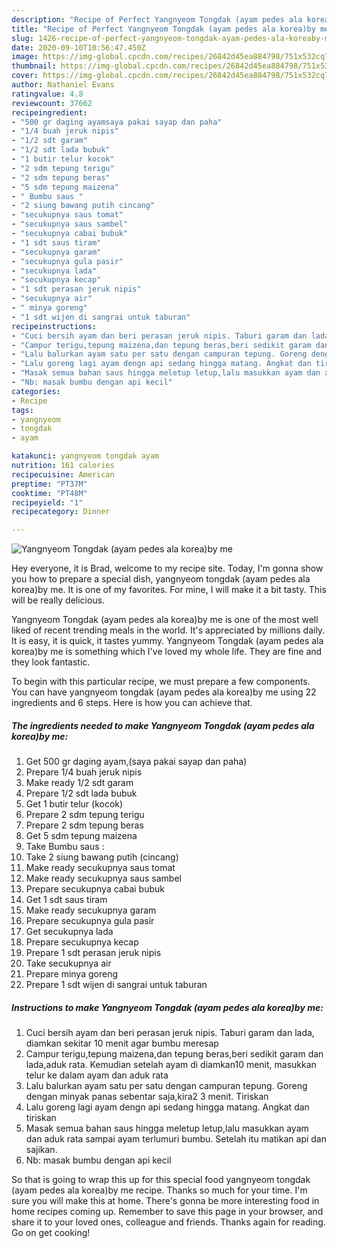 ```yaml
---
description: "Recipe of Perfect Yangnyeom Tongdak (ayam pedes ala korea)by me"
title: "Recipe of Perfect Yangnyeom Tongdak (ayam pedes ala korea)by me"
slug: 1426-recipe-of-perfect-yangnyeom-tongdak-ayam-pedes-ala-koreaby-me
date: 2020-09-10T10:56:47.450Z
image: https://img-global.cpcdn.com/recipes/26842d45ea884798/751x532cq70/yangnyeom-tongdak-ayam-pedes-ala-koreaby-me-foto-resep-utama.jpg
thumbnail: https://img-global.cpcdn.com/recipes/26842d45ea884798/751x532cq70/yangnyeom-tongdak-ayam-pedes-ala-koreaby-me-foto-resep-utama.jpg
cover: https://img-global.cpcdn.com/recipes/26842d45ea884798/751x532cq70/yangnyeom-tongdak-ayam-pedes-ala-koreaby-me-foto-resep-utama.jpg
author: Nathaniel Evans
ratingvalue: 4.8
reviewcount: 37662
recipeingredient:
- "500 gr daging ayamsaya pakai sayap dan paha"
- "1/4 buah jeruk nipis"
- "1/2 sdt garam"
- "1/2 sdt lada bubuk"
- "1 butir telur kocok"
- "2 sdm tepung terigu"
- "2 sdm tepung beras"
- "5 sdm tepung maizena"
- " Bumbu saus "
- "2 siung bawang putih cincang"
- "secukupnya saus tomat"
- "secukupnya saus sambel"
- "secukupnya cabai bubuk"
- "1 sdt saus tiram"
- "secukupnya garam"
- "secukupnya gula pasir"
- "secukupnya lada"
- "secukupnya kecap"
- "1 sdt perasan jeruk nipis"
- "secukupnya air"
- " minya goreng"
- "1 sdt wijen di sangrai untuk taburan"
recipeinstructions:
- "Cuci bersih ayam dan beri perasan jeruk nipis. Taburi garam dan lada, diamkan sekitar 10 menit agar bumbu meresap"
- "Campur terigu,tepung maizena,dan tepung beras,beri sedikit garam dan lada,aduk rata. Kemudian setelah ayam di diamkan10 menit, masukkan telur ke dalam ayam dan aduk rata"
- "Lalu balurkan ayam satu per satu dengan campuran tepung. Goreng dengan minyak panas sebentar saja,kira2 3 menit. Tiriskan"
- "Lalu goreng lagi ayam dengn api sedang hingga matang. Angkat dan tiriskan"
- "Masak semua bahan saus hingga meletup letup,lalu masukkan ayam dan aduk rata sampai ayam terlumuri bumbu. Setelah itu matikan api dan sajikan."
- "Nb: masak bumbu dengan api kecil"
categories:
- Recipe
tags:
- yangnyeom
- tongdak
- ayam

katakunci: yangnyeom tongdak ayam 
nutrition: 161 calories
recipecuisine: American
preptime: "PT37M"
cooktime: "PT48M"
recipeyield: "1"
recipecategory: Dinner

---
```



![Yangnyeom Tongdak (ayam pedes ala korea)by me](https://img-global.cpcdn.com/recipes/26842d45ea884798/751x532cq70/yangnyeom-tongdak-ayam-pedes-ala-koreaby-me-foto-resep-utama.jpg)

Hey everyone, it is Brad, welcome to my recipe site. Today, I'm gonna show you how to prepare a special dish, yangnyeom tongdak (ayam pedes ala korea)by me. It is one of my favorites. For mine, I will make it a bit tasty. This will be really delicious.

Yangnyeom Tongdak (ayam pedes ala korea)by me is one of the most well liked of recent trending meals in the world. It's appreciated by millions daily. It is easy, it is quick, it tastes yummy. Yangnyeom Tongdak (ayam pedes ala korea)by me is something which I've loved my whole life. They are fine and they look fantastic.




To begin with this particular recipe, we must prepare a few components. You can have yangnyeom tongdak (ayam pedes ala korea)by me using 22 ingredients and 6 steps. Here is how you can achieve that.

<!--inarticleads1-->

##### The ingredients needed to make Yangnyeom Tongdak (ayam pedes ala korea)by me:

1. Get 500 gr daging ayam,(saya pakai sayap dan paha)
1. Prepare 1/4 buah jeruk nipis
1. Make ready 1/2 sdt garam
1. Prepare 1/2 sdt lada bubuk
1. Get 1 butir telur (kocok)
1. Prepare 2 sdm tepung terigu
1. Prepare 2 sdm tepung beras
1. Get 5 sdm tepung maizena
1. Take  Bumbu saus :
1. Take 2 siung bawang putih (cincang)
1. Make ready secukupnya saus tomat
1. Make ready secukupnya saus sambel
1. Prepare secukupnya cabai bubuk
1. Get 1 sdt saus tiram
1. Make ready secukupnya garam
1. Prepare secukupnya gula pasir
1. Get secukupnya lada
1. Prepare secukupnya kecap
1. Prepare 1 sdt perasan jeruk nipis
1. Take secukupnya air
1. Prepare  minya goreng
1. Prepare 1 sdt wijen di sangrai untuk taburan




<!--inarticleads2-->

##### Instructions to make Yangnyeom Tongdak (ayam pedes ala korea)by me:

1. Cuci bersih ayam dan beri perasan jeruk nipis. Taburi garam dan lada, diamkan sekitar 10 menit agar bumbu meresap
1. Campur terigu,tepung maizena,dan tepung beras,beri sedikit garam dan lada,aduk rata. Kemudian setelah ayam di diamkan10 menit, masukkan telur ke dalam ayam dan aduk rata
1. Lalu balurkan ayam satu per satu dengan campuran tepung. Goreng dengan minyak panas sebentar saja,kira2 3 menit. Tiriskan
1. Lalu goreng lagi ayam dengn api sedang hingga matang. Angkat dan tiriskan
1. Masak semua bahan saus hingga meletup letup,lalu masukkan ayam dan aduk rata sampai ayam terlumuri bumbu. Setelah itu matikan api dan sajikan.
1. Nb: masak bumbu dengan api kecil




So that is going to wrap this up for this special food yangnyeom tongdak (ayam pedes ala korea)by me recipe. Thanks so much for your time. I'm sure you will make this at home. There's gonna be more interesting food in home recipes coming up. Remember to save this page in your browser, and share it to your loved ones, colleague and friends. Thanks again for reading. Go on get cooking!
